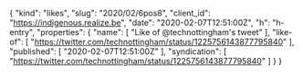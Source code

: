{
  "kind": "likes",
  "slug": "2020/02/6pos8",
  "client_id": "https://indigenous.realize.be",
  "date": "2020-02-07T12:51:00Z",
  "h": "h-entry",
  "properties": {
    "name": [
      "Like of @technottingham's tweet"
    ],
    "like-of": [
      "https://twitter.com/technottingham/status/1225756143877795840"
    ],
    "published": [
      "2020-02-07T12:51:00Z"
    ],
    "syndication": [
      "https://twitter.com/technottingham/status/1225756143877795840"
    ]
  }
}
